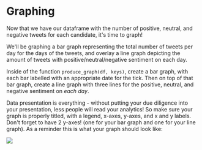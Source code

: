 # Graphing

Now that we have our dataframe with the number of positive, neutral, and negative tweets for each candidate, it's time to graph!

We'll be graphing a bar graph representing the total number of tweets per day for the days of the tweets, and overlay a line graph depicting the amount of tweets with positive/neutral/negative sentiment on each day.

Inside of the function `produce_graph(df, keys)`, create a bar graph, with each bar labelled with an appropriate date for the tick. Then on top of that bar graph, create a line graph with three lines for the positive, neutral, and negative sentiment on *each day*. 

Data presentation is everything - without putting your due diligence into your presentation, less people will read your analytics! So make sure your graph is properly titled, with a legend, x-axes, y-axes, and x and y labels. Don't forget to have 2 y-axes! (one for your bar graph and one for your line graph). As a reminder this is what your graph should look like:

![](https://projectbit.s3-us-west-1.amazonaws.com/darlene/labs/AirlineSentimentExample.png)

